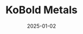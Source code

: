 ---  
layout: startup_page  
title: "KoBold Metals"  
id: "koboldmetals.com"  
permalink: "/koboldmetalskoboldmetals.com01022025/"  
website: "https://www.koboldmetals.com/"  
funding_round: "Series C"  
funding_amount: "$537M"  
investors: "Durable Capital Partners, T. Rowe Price, Andreessen Horowitz, Bond, Breakthrough Energy Ventures, Earthshot VC, Equinor, July Fund, Mitsubishi, Standard Investments, StepStone, WCM Investment Management"  
about: "KoBold Metals uses AI to analyze geological datasets and identify commercially viable mineral deposits. The company focuses on critical minerals, aiming to improve the success rate of mineral exploration and development. Their recent funding will support expansion of exploration efforts and development of a major copper deposit in Zambia."  
markets: "Mining, AI"  
hq: "Berkeley, California, United States"  
founded_year: "2018"  
linkedin: "https://www.linkedin.com/company/koboldmetals"  
twitter: "https://twitter.com/kobold_metals"  
instagram: ""  
facebook: "https://www.facebook.com/koboldmetals"  
crunchbase: "https://www.crunchbase.com/organization/kobold-metals"  
pitchbook: "https://pitchbook.com/profiles/company/265828-33"  

date_display: "02-Jan-2025"  
date: "2025-01-02"

# SEO Optimization  
meta_title: "KoBold Metals - Series C Funding ($537M)"  
meta_description: "KoBold Metals, KoBold Metals uses AI to analyze geological datasets and identify commercially viable mineral deposits. The company focuses on critical minerals, aimi..."  
meta_keywords: "KoBold Metals, Mining, AI, Series C funding"  
canonical_url: "https://startup.projectstartups.com/koboldmetalskoboldmetals.com01022025/"  
---